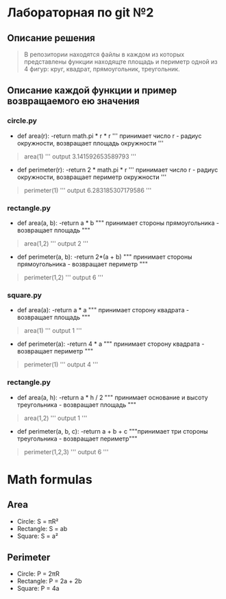 # Лабораторная по git №2
## Описание решения
> В репозитории находятся файлы в каждом из которых представлены функции находящте площадь и периметр одной из 4 фигур: круг, квадрат, прямоугольник, треугольник.
## Описание каждой функции и пример возвращаемого ею значения
### circle.py
- def area(r):
-return math.pi * r * r
'''
принимает число r - радиус окружности, возвращает площадь окружности
'''
> area(1)
'''
output 3.141592653589793
'''
- def perimeter(r):
-return 2 * math.pi * r
'''
принимает число r - радиус окружности, возвращает периметр окружности
'''
> perimeter(1)
'''
output 6.283185307179586
'''
### rectangle.py
- def area(a, b): 
    -return a * b 
"""
принимает стороны прямоугольника - возвращает площадь
"""
> area(1,2)
'''
output 2
'''

- def perimeter(a, b): 
-return 2*(a + b)
"""
принимает стороны прямоугольника - возвращает периметр
"""
> perimeter(1,2)
'''
output 6
'''
### square.py
- def area(a):
-return a * a
"""
принимает сторону квадрата - возвращает площадь
"""
> area(1)
'''
output 1
'''

- def perimeter(a):
-return 4 * a
"""
принимает сторону квадрата - возвращает периметр
"""
> perimeter(1)
'''
output 4
'''
### rectangle.py
- def area(a, h): 
-return a * h / 2
"""
принимает основание и высоту треугольника - возвращает площадь
"""
> area(1,2)
'''
output 1
'''

- def perimeter(a, b, c): 
-return a + b + c
"""принимает три стороны треугольника - возвращает периметр"""
> perimeter(1,2,3)
'''
output 6
'''

# Math formulas
## Area
- Circle: S = πR²
- Rectangle: S = ab
- Square: S = a²

## Perimeter
- Circle: P = 2πR
- Rectangle: P = 2a + 2b
- Square: P = 4a

